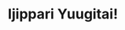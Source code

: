 --- 
title: "Ijippari Yuugitai!"
publishdate: "2019-4-28T16:48:46+02:00"
src: "https://365manga.net/manga/ijippari-yuugitai"
image: "https://data.365manga.net/images/thumbnails/19646-ijippari-yuugitai.jpg"
description: "1) Obstinate Fellows Yuu developed feelings from Aoyama who saved from him ex-delinquent days. Everything is going well until the appearance of Nobunaga who seems hell-bent on ruining Yuu’s life. But what is Nobunaga really after…"
---